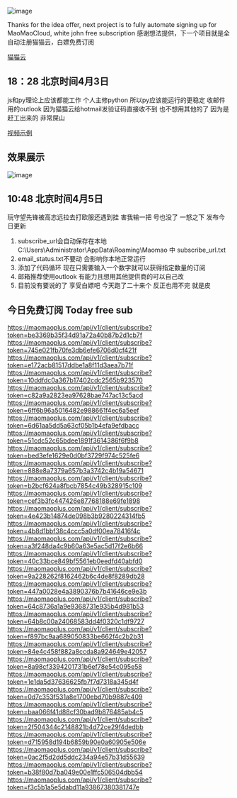 ![image](https://github.com/dayumsista/MaoMaoCloud/assets/147481512/58272668-daf3-4809-a5d8-231d3321eef5)


Thanks for the idea offer, next project is to fully automate signing up for MaoMaoCloud, white john free subscription
感谢想法提供，下一个项目就是全自动注册猫猫云，白嫖免费订阅

[猫猫云](https://www.maomaovpn.com/)


## 18：28 北京时间4月3日
js和py理论上应该都能工作 个人主修python 所以py应该能运行的更稳定 收邮件用的outlook 因为猫猫云给hotmail发验证码直接收不到 也不想用其他的了
因为是赶工出来的 非常屎山

[视频示例](https://streamable.com/jx47hp)


## 效果展示
![image](https://github.com/dayumsista/MaoMaoCloud/assets/147481512/33b17d63-d728-47a1-9f0b-83062b56564b)


## 10:48 北京时间4月5日
玩守望先锋被高志远拉去打欧服还遇到挂 害我输一把 号也没了
一怒之下 发布今日更新

1. subscribe_url会自动保存在本地 C:\Users\Administrator\AppData\Roaming\Maomao 中 subscribe_url.txt
2. email_status.txt不要动 会影响你本地正常运行
3. 添加了代码循环 现在只需要输入一个数字就可以获得指定数量的订阅
4. 邮箱推荐使用outlook 有能力且想用其他提供商的可以自己改
5. 目前没有要说的了 享受白嫖吧 今天跑了二十来个 反正也用不完 就是皮

## 今日免费订阅 Today free sub
https://maomaoplus.com/api/v1/client/subscribe?token=be3369b35f34d91a72a40b87b2d1cb7f
https://maomaoplus.com/api/v1/client/subscribe?token=745e021fb70fe3db6efe6706d0cf421f
https://maomaoplus.com/api/v1/client/subscribe?token=e172acb81517ddbe1a8f11d3aea7b71f
https://maomaoplus.com/api/v1/client/subscribe?token=10ddfdc0a367b17402cdc2565b923570
https://maomaoplus.com/api/v1/client/subscribe?token=c82a9a2823ea97628bae747ac13c5acd
https://maomaoplus.com/api/v1/client/subscribe?token=6ff6b96a5016482e988661f4ec6a5eef
https://maomaoplus.com/api/v1/client/subscribe?token=6d61aa5dd5a63cf05b1b4efa9efdbacc
https://maomaoplus.com/api/v1/client/subscribe?token=51cdc52c65bdee1891f3614386f6f9b8
https://maomaoplus.com/api/v1/client/subscribe?token=bed3efe1629e0d0bf3729f974c525fe6
https://maomaoplus.com/api/v1/client/subscribe?token=888e8a7379a657b3a3742c4b19a54671
https://maomaoplus.com/api/v1/client/subscribe?token=b2bcf624a8fbcb7854c49b328915c109
https://maomaoplus.com/api/v1/client/subscribe?token=cef3b3fc447426e87768188e69fe1898
https://maomaoplus.com/api/v1/client/subscribe?token=4e423b14874de098b3b9280224314fb5
https://maomaoplus.com/api/v1/client/subscribe?token=4b8d1bbf38c4ccc5a0df00ea78416f4c
https://maomaoplus.com/api/v1/client/subscribe?token=a3f248da4c9b60a63e5ac5d17f2e6b66
https://maomaoplus.com/api/v1/client/subscribe?token=40c33bce849bf5561eb0eedfd40abfd0
https://maomaoplus.com/api/v1/client/subscribe?token=9a228262f8162462b6c4de8f8289db28
https://maomaoplus.com/api/v1/client/subscribe?token=447a0028e4a3890376b7b41646ce9e3b
https://maomaoplus.com/api/v1/client/subscribe?token=64c8736a1a9e9368731e935b4d981b53
https://maomaoplus.com/api/v1/client/subscribe?token=64b8c00a24068583dd4f0320c1df9727
https://maomaoplus.com/api/v1/client/subscribe?token=f897bc9aa689050833be662f4c2b2b31
https://maomaoplus.com/api/v1/client/subscribe?token=84e4c458f882a8ccda8a924649e42057
https://maomaoplus.com/api/v1/client/subscribe?token=8a98cf3394201731b6ef78e54c095e58
https://maomaoplus.com/api/v1/client/subscribe?token=1e1da5d37636625fb7f7d7318a345d4f
https://maomaoplus.com/api/v1/client/subscribe?token=0d7c353f531a8e1700ebd70b9887c409
https://maomaoplus.com/api/v1/client/subscribe?token=baa066f41d88cf30bad9b876485ab4c5
https://maomaoplus.com/api/v1/client/subscribe?token=2f504344c2148821b4d72ce29f4dedbb
https://maomaoplus.com/api/v1/client/subscribe?token=d715958d194b6859b90e0a60905e506e
https://maomaoplus.com/api/v1/client/subscribe?token=0ac2f5d2dd5ddc234a94e57b31d55639
https://maomaoplus.com/api/v1/client/subscribe?token=b38f80d7ba049e00e1ffc506504dbb54
https://maomaoplus.com/api/v1/client/subscribe?token=f3c5b1a5e5dabd11a93867380381747e
